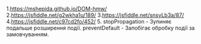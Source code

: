 1.https://mshepida.github.io/DOM-hmw/
2.https://jsfiddle.net/g2wkha1u/189/ 
3.https://jsfiddle.net/snsyLb3a/87/
4.https://jsfiddle.net/c97cd2fo/452/
5. stopPropagation - Зупиняє подальше розширення події. preventDefault - Запобігає обробку події за замовчуванням.
